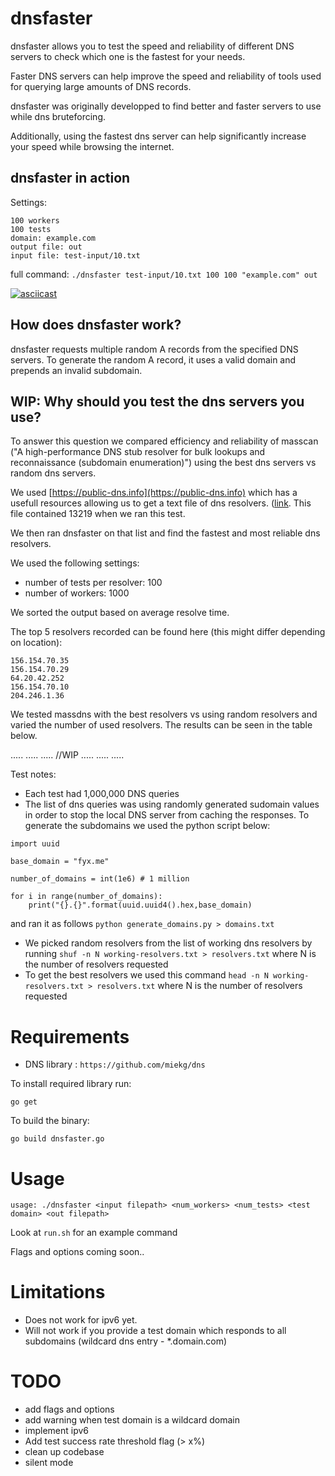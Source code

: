 # dnsfaster

dnsfaster allows you to test the speed and reliability of different DNS servers to check which one is the fastest for your needs.

Faster DNS servers can help improve the speed and reliability of tools used for querying large amounts of DNS records.

dnsfaster was originally developped to find better and faster servers to use while dns bruteforcing.

Additionally, using the fastest dns server can help significantly increase your speed while browsing the internet.

## dnsfaster in action

Settings:
```
100 workers
100 tests
domain: example.com
output file: out
input file: test-input/10.txt
```

full command: `./dnsfaster test-input/10.txt 100 100 "example.com" out` 

[![asciicast](https://asciinema.org/a/t40ORqxZz5KCB6YXOw8A7H8i9.svg)](https://asciinema.org/a/t40ORqxZz5KCB6YXOw8A7H8i9)

## How does dnsfaster work?

dnsfaster requests multiple random A records from the specified DNS servers.
To generate the random A record, it uses a valid domain and prepends an invalid subdomain.

## WIP: Why should you test the dns servers you use?

To answer this question we compared efficiency and reliability of masscan ("A high-performance DNS stub resolver for bulk lookups and reconnaissance (subdomain enumeration)") using the best dns servers vs random dns servers.

We used [https://public-dns.info](https://public-dns.info) which has a usefull resources allowing us to get a text file of dns resolvers. ([link](https://public-dns.info/nameservers.txt). This file contained 13219 when we ran this test.

We then ran dnsfaster on that list and find the fastest and most reliable dns resolvers.

We used the following settings:
- number of tests per resolver: 100
- number of workers: 1000

We sorted the output based on average resolve time.

The top 5 resolvers recorded can be found here (this might differ depending on location):
```
156.154.70.35
156.154.70.29
64.20.42.252
156.154.70.10
204.246.1.36
```

We tested massdns with the best resolvers vs using random resolvers and varied the number of used resolvers. The results can be seen in the table below.

.....
.....
.....
//WIP
.....
.....
.....


Test notes:

- Each test had 1,000,000 DNS queries 
- The list of dns queries was using randomly generated sudomain values in order to stop the local DNS server from caching the responses. To generate the subdomains we used the python script below:
```python3
import uuid

base_domain = "fyx.me"

number_of_domains = int(1e6) # 1 million

for i in range(number_of_domains):
    print("{}.{}".format(uuid.uuid4().hex,base_domain)
```
and ran it as follows `python generate_domains.py > domains.txt`

- We picked random resolvers from the list of working dns resolvers by running `shuf -n N working-resolvers.txt > resolvers.txt` where N is the number of resolvers requested
- To get the best resolvers we used this command `head -n N working-resolvers.txt > resolvers.txt` where N is the number of resolvers requested


# Requirements

- DNS library : `https://github.com/miekg/dns`

To install required library run:
```
go get
```

To build the binary:
```
go build dnsfaster.go
```

# Usage

`usage: ./dnsfaster <input filepath> <num_workers> <num_tests> <test domain> <out filepath>`

Look at `run.sh` for an example command

Flags and options coming soon..

# Limitations

- Does not work for ipv6 yet.
- Will not work if you provide a test domain which responds to all subdomains (wildcard dns entry - \*.domain.com)

# TODO

- add flags and options
- add warning when test domain is a wildcard domain
- implement ipv6
- Add test success rate threshold flag (> x%)
- clean up codebase
- silent mode
